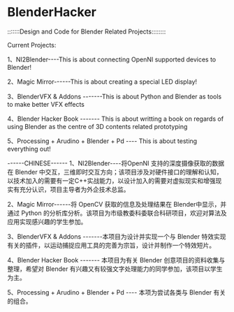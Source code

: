 BlenderHacker
=============

:::::::Design and Code for Blender Related Projects::::::::

Current Projects:

1、NI2Blender----This is about connecting OpenNI supported devices to Blender! 

2、Magic Mirror------This is about creating a special LED display!

3、BlenderVFX & Addons -------This is about Python and Blender as tools to make better VFX effects

4、Blender Hacker Book ------- This is about writting a book on regards of using Blender as the centre of 3D contents related prototyping

5、Processing + Arudino + Blender + Pd ---- This is about testing everything out!


------CHINESE------
1、NI2Blender----将OpenNI 支持的深度摄像获取的数据在 Blender 中交互，三维即时交互方向；该项目涉及对硬件接口的理解和认知，以技术加入的需要有一定C++实战能力，以设计加入的需要对虚拟现实和增强现实有充分认识，项目主导者为外企技术总监。

2、Magic Mirror------将 OpenCV 获取的信息及处理结果在 Blender中显示，并通过 Python 的分析库分析。该项目为市级教委科委联合科研项目，欢迎对算法及应用实现感兴趣的学生参加。

3、BlenderVFX & Addons -------本项目为设计并实现一个与 Blender 特效实现有关的插件，以运动捕捉应用工具的完善为宗旨，设计并制作一个特效短片。

4、Blender Hacker Book ------- 本项目为有关 Blender 创意项目的资料收集与整理，希望对 Blender 有兴趣又有较强文字处理能力的同学参加，该项目以学生为主。

5、Processing + Arudino + Blender + Pd ---- 本项为尝试各类与 Blender 有关的组合。

